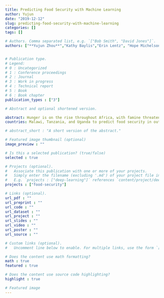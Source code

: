 ```yaml
---
title: Predicting Food Security with Machine Learning
author: Yujun
date: "2019-12-12"
slug: predicting-food-security-with-machine-learning
categories: []
tags: []

# Authors. Comma separated list, e.g. `["Bob Smith", "David Jones"]`.
authors: ["**Yujun Zhou**","Kathy Baylis","Erin Lentz", "Hope Michelson"]


# Publication type.
# Legend:
# 0 : Uncategorized
# 1 : Conference proceedings
# 2 : Journal
# 3 : Work in progress
# 4 : Technical report
# 5 : Book
# 6 : Book chapter
publication_types : ["3"]

# Abstract and optional shortened version.

abstract: Hunger is on the rise throughout Africa, with famine threatening millions across several countries. Rapid and accurate identification of food insecurity crises can enable humanitarian responses to mitigate casualties from hunger and save lives. We develop a predictive model of food security based on readily available, spatially granular data on prices, geography, and demographics. Using machine learning techniques, we are able to improve the accuracy of predicting those villages that face a potential threat of hunger. As with any rare event, one challenge with predicting food insecurity is the low rate of severe food insecurity in the baseline data.  We use several different approaches to address this imbalance to allow us to capture a higher fraction of these rare events.  We apply our procedure to three sub-Saharan African
countries: Malawi, Tanzania, and Uganda to predict food security in out-of-sample villages. Bearing in mind the possible spatial-temporal correlations between observations in the training and testing set, we use a nested cross-validation method on year-split data to get a more robust result.  We correctly identify up to 40 percent of the most food-insecure clusters, when the baseline model using a logistic regression did not detect any of them.  Our result shows that a data-driven model with the help of machine learning methods can significantly improve its performance on capturing the food insecure households despite the imbalance in the data.  Our paper demonstrates that this approach could be used in a scalable, automatically updated prediction model that could enhance the current famine early warning systems.

# abstract_short : "A short version of the abstract."

# Featured image thumbnail (optional)
image_preview : ""

# Is this a selected publication? (true/false)
selected : true

# Projects (optional).
#   Associate this publication with one or more of your projects.
#   Simply enter the filename (excluding '.md') of your project file in `content/project/`.
#   E.g. `projects : ["deep-learning"]` references `content/project/deep-learning.md`.
projects : ["food-security"]

# Links (optional).
url_pdf : ""
url_preprint : ""
url_code : ""
url_dataset : ""
url_project : ""
url_slides : ""
url_video : ""
url_poster : ""
url_source : ""

# Custom links (optional).
#   Uncomment line below to enable. For multiple links, use the form `[{...}, {...}, {...}]`.

# Does the content use math formatting?
math : true
featured : true

# Does the content use source code highlighting?
highlight : true

# Featured image
---
```

